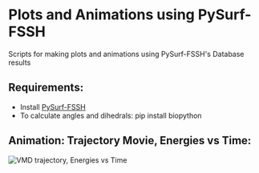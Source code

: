 # Plots and Animations using PySurf-FSSH
Scripts for making plots and animations using PySurf-FSSH's Database results
## Requirements:
 - Install [PySurf-FSSH](https://github.com/gatox/pysurf_fssh)
 - To calculate angles and dihedrals: pip install biopython
## Animation: Trajectory Movie, Energies vs Time:

![VMD trajectory, Energies vs Time](images/ene_combined_video.gif)
